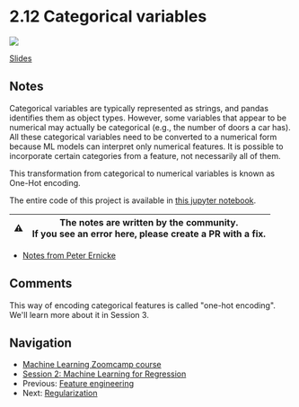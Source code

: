 # 2.12 Categorical variables

<!-- markdownlint-disable MD033 -->
<!-- markdownlint-disable MD045 -->
<a href="https://www.youtube.com/watch?v=sGLAToAAMa4&list=PL3MmuxUbc_hIhxl5Ji8t4O6lPAOpHaCLR&index=23"><img src="images/thumbnail-2-12.jpg"></a>

[Slides](https://www.slideshare.net/AlexeyGrigorev/ml-zoomcamp-2-slides)

## Notes

Categorical variables are typically represented as strings, and pandas identifies them as object types. However, some variables that appear to be numerical may actually be categorical (e.g., the number of doors a car has). All these categorical variables need to be converted to a numerical form because ML models can interpret only numerical features. It is possible to incorporate certain categories from a feature, not necessarily all of them.

This transformation from categorical to numerical variables is known as One-Hot encoding.

The entire code of this project is available in [this jupyter notebook](./notebook.ipynb).

|⚠️|The notes are written by the community.<br>If you see an error here, please create a PR with a fix.|
|---|:-:|

* [Notes from Peter Ernicke](https://knowmledge.com/2023/09/23/ml-zoomcamp-2023-machine-learning-for-regression-part-10/)

## Comments

This way of encoding categorical features is called "one-hot encoding".
We'll learn more about it in Session 3.

## Navigation

* [Machine Learning Zoomcamp course](../)
* [Session 2: Machine Learning for Regression](./)
* Previous: [Feature engineering](11-feature-engineering.md)
* Next: [Regularization](13-regularization.md)
